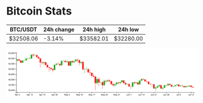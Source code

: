 # Bitcoin Stats

BTC/USDT|24h change|24h high|24h low|
|---|---|---|---|
|$32508.06|-3.14%|$33582.01|$32280.00|

<img src="./chart.svg">
